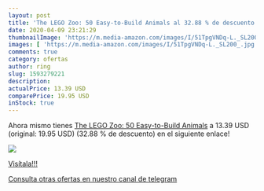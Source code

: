 ```yaml
---
layout: post
title: 'The LEGO Zoo: 50 Easy-to-Build Animals al 32.88 % de descuento'
date: 2020-04-09 23:21:29
thumbnailImage: 'https://m.media-amazon.com/images/I/51TpgVNDq-L._SL200_.jpg'
images: [ 'https://m.media-amazon.com/images/I/51TpgVNDq-L._SL200_.jpg' ]
comments: true
category: ofertas
author: ring
slug: 1593279221
description:
actualPrice: 13.39 USD
comparePrice: 19.95 USD
inStock: true
---
```


Ahora mismo tienes [The LEGO Zoo: 50 Easy-to-Build Animals](https://www.amazon.com/dp/1593279221/?tag=redken08-20) a 13.39 USD (original: 19.95 USD) (32.88 %  de descuento) en el siguiente enlace!

[![](https://m.media-amazon.com/images/I/51TpgVNDq-L._SL200_.jpg)](https://www.amazon.com/dp/1593279221/?tag=redken08-20)

[Visítala!!!](https://www.amazon.com/dp/1593279221/?tag=redken08-20)

[Consulta otras ofertas en nuestro canal de telegram](https://t.me/s/ofertas25)
